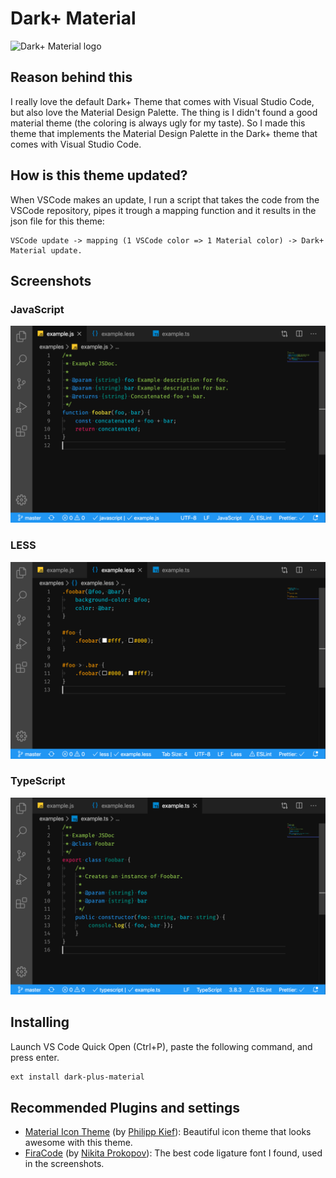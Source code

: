 # Dark+ Material

![Dark+ Material logo](https://i.imgur.com/dbU1a3i.png)

## Reason behind this

I really love the default Dark+ Theme that comes with Visual Studio Code, but also love the Material Design Palette. The thing is I didn't found a good material theme (the coloring is always ugly for my taste). So I made this theme that implements the Material Design Palette in the Dark+ theme that comes with Visual Studio Code.

## How is this theme updated?

When VSCode makes an update, I run a script that takes the code from the VSCode repository, pipes it trough a mapping function and it results in the json file for this theme:

```plain
VSCode update -> mapping (1 VSCode color => 1 Material color) -> Dark+ Material update.
```

## Screenshots

### JavaScript

![JavaScript example](https://raw.githubusercontent.com/saidtorres3/dark-plus-material/main/screenshots/javascript.png)

### LESS

![LESS example](https://raw.githubusercontent.com/saidtorres3/dark-plus-material/main/screenshots/less.png)

### TypeScript

![TypeScript example](https://raw.githubusercontent.com/saidtorres3/dark-plus-material/main/screenshots/typescript.png)

## Installing

Launch VS Code Quick Open (Ctrl+P), paste the following command, and press enter.

```bash
ext install dark-plus-material
```

## Recommended Plugins and settings

-   [Material Icon Theme](https://marketplace.visualstudio.com/items?itemName=PKief.material-icon-theme) (by [Philipp Kief](https://github.com/PKief)): Beautiful icon theme that looks awesome with this theme.
-   [FiraCode](https://github.com/tonsky/FiraCode) (by [Nikita Prokopov](https://github.com/tonsky)): The best code ligature font I found, used in the screenshots.
